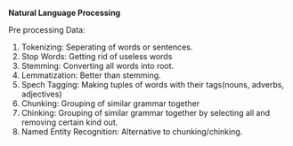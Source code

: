 **Natural Language Processing**

Pre processing Data:

1. Tokenizing: Seperating of words or sentences.
2. Stop Words: Getting rid of useless words
3. Stemming: Converting all words into root.
4. Lemmatization: Better than stemming.
5. Spech Tagging: Making tuples of words with their tags(nouns, adverbs, adjectives)
6. Chunking: Grouping of similar grammar together
7. Chinking: Grouping of similar grammar together by selecting all and removing certain kind out.
8. Named Entity Recognition: Alternative to chunking/chinking.

